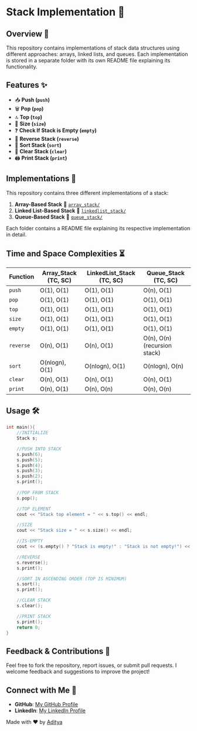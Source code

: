 # Stack Implementation 🚀

## Overview 📌
This repository contains implementations of stack data structures using different approaches: arrays, linked lists, and queues. Each implementation is stored in a separate folder with its own README file explaining its functionality.

## Features ✨
- 📥 **Push (`push`)**
- 🗑️ **Pop (`pop`)**
- 🔝 **Top (`top`)**
- 📏 **Size (`size`)**
- ❓ **Check If Stack is Empty (`empty`)**
- 🔄 **Reverse Stack (`reverse`)**
- 🔢 **Sort Stack (`sort`)**
- 🧹 **Clear Stack (`clear`)**
- 🖨️ **Print Stack (`print`)**

## Implementations 📂
This repository contains three different implementations of a stack:

1. **Array-Based Stack** 📂 [`array_stack/`](array_stack/Readme.md)
2. **Linked List-Based Stack** 📂 [`linkedlist_stack/`](linkedlist_stack/Readme.md)
3. **Queue-Based Stack** 📂 [`queue_stack/`](queue_stack/Readme.md)

Each folder contains a README file explaining its respective implementation in detail.

## Time and Space Complexities ⏳

| Function   | Array_Stack (TC, SC) | LinkedList_Stack (TC, SC) | Queue_Stack (TC, SC) |
|------------|----------------------|---------------------------|----------------------|
| `push`     | O(1), O(1)           | O(1), O(1)                | O(n), O(1)           |
| `pop`      | O(1), O(1)           | O(1), O(1)                | O(1), O(1)           |
| `top`      | O(1), O(1)           | O(1), O(1)                | O(1), O(1)           |
| `size`     | O(1), O(1)           | O(1), O(1)                | O(1), O(1)           |
| `empty`    | O(1), O(1)           | O(1), O(1)                | O(1), O(1)           |
| `reverse`  | O(n), O(1)           | O(n), O(1)                | O(n), O(n) (recursion stack)|
| `sort`     | O(nlogn), O(1)       | O(nlogn), O(1)            | O(nlogn), O(n)       |
| `clear`    | O(n), O(1)           | O(n), O(1)                | O(n), O(1)           |
| `print`    | O(n), O(1)           | O(n), O(n)                | O(n), O(n)           |

## Usage 🛠️
```cpp
int main(){
    //INITIALIZE
    Stack s;

    //PUSH INTO STACK
    s.push(6);
    s.push(5);
    s.push(4);
    s.push(3);
    s.push(2);
    s.print();
    
    //POP FROM STACK
    s.pop();

    //TOP ELEMENT
    cout << "Stack top element = " << s.top() << endl;

    //SIZE
    cout << "Stack size = " << s.size() << endl;

    //IS-EMPTY
    cout << (s.empty() ? "Stack is empty!" : "Stack is not empty!") << endl;

    //REVERSE
    s.reverse();
    s.print();

    //SORT IN ASCENDING ORDER (TOP IS MINIMUM)
    s.sort();
    s.print();

    //CLEAR STACK
    s.clear();

    //PRINT STACK
    s.print();
    return 0;
}
```

## Feedback & Contributions 🙌
Feel free to fork the repository, report issues, or submit pull requests.
I welcome feedback and suggestions to improve the project!

## Connect with Me 🌟 

- **GitHub**: [My GitHub Profile](https://github.com/tejash-exe)  
- **LinkedIn**: [My LinkedIn Profile](https://www.linkedin.com/in/aditya-choudhary-31137b291/)  

Made with ❤️ by [Aditya](https://github.com/tejash-exe)